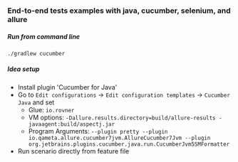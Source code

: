 ### End-to-end tests examples with java, cucumber, selenium, and allure

##### Run from command line
`./gradlew cucumber`

##### Idea setup
- Install plugin 'Cucumber for Java'
- Go to `Edit configurations` -> `Edit configuration templates` -> `Cucumber Java` and set
    - Glue: `io.rovner`
    - VM options: `-Dallure.results.directory=build/allure-results -javaagent:build/aspectj.jar`
    - Program Arguments: `--plugin pretty --plugin io.qameta.allure.cucumber7jvm.AllureCucumber7Jvm --plugin org.jetbrains.plugins.cucumber.java.run.CucumberJvm5SMFormatter`
- Run scenario directly from feature file